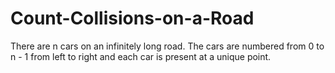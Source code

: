 # Count-Collisions-on-a-Road
There are n cars on an infinitely long road. The cars are numbered from 0 to n - 1 from left to right and each car is present at a unique point.
